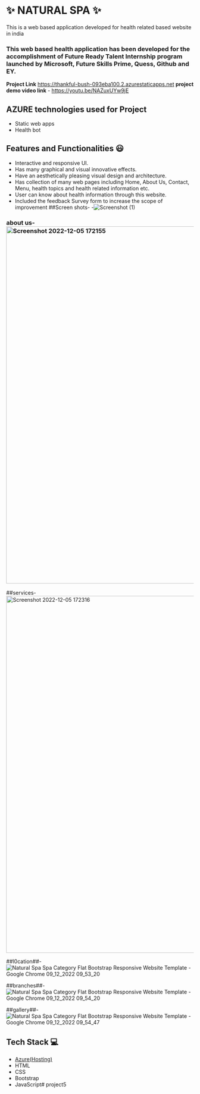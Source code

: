 # ✨  NATURAL SPA ✨

This is a web based application developed for health related based website in india

### This web based health application has been developed for the accomplishment of Future Ready Talent Internship program launched by Microsoft, Future Skills Prime, Quess, Github and EY.


**Project Link** https://thankful-bush-093eba100.2.azurestaticapps.net
**project demo video link** - https://youtu.be/NAZuxUYw9jE

## AZURE technologies used for Project

- Static web apps
- Health bot

## Features and Functionalities 😃

- Interactive and responsive UI.
- Has many graphical and visual innovative effects.
- Have an aesthetically pleasing visual design and architecture.
- Has collection of many web pages including Home, About Us, Contact, Menu, health topics and health related information etc.
- User can know about health information through this website.
- Included the feedback Survey form to increase the scope of improvement 
##Screen shots- -![Screenshot (1)](https://user-images.githubusercontent.com/117819421/205628892-e38582e9-b6b4-450b-89f9-8a174fdb1101.png)


### about us-<img width="960" alt="Screenshot 2022-12-05 172155" src="https://user-images.githubusercontent.com/117819421/205631499-877a14f9-ebd2-4a89-8aba-f8447d96a294.png">

##services-<img width="960" alt="Screenshot 2022-12-05 172316" src="https://user-images.githubusercontent.com/117819421/205632068-88bae8fb-7dba-4175-a68d-c2acde24b714.png">

##l0cation##-![Natural Spa Spa Category Flat Bootstrap Responsive Website Template - Google Chrome 09_12_2022 09_53_20](https://user-images.githubusercontent.com/117819421/206624500-03c59bae-a6cd-41fe-b05c-4f99efe210f4.png)

##branches##-![Natural Spa Spa Category Flat Bootstrap Responsive Website Template - Google Chrome 09_12_2022 09_54_20](https://user-images.githubusercontent.com/117819421/206624728-09b24585-175c-4112-840c-717b307e5036.png)

##gallery##-![Natural Spa Spa Category Flat Bootstrap Responsive Website Template - Google Chrome 09_12_2022 09_54_47](https://user-images.githubusercontent.com/117819421/206624856-482772da-736a-4acd-9ee8-6bee50704fad.png)

## Tech Stack 💻

- [Azure(Hosting)](https://azure.microsoft.com/en-in/features/azure-portal/)
- HTML
- CSS
- Bootstrap
- JavaScript# project5

